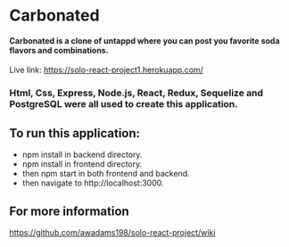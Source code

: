 # Carbonated

#### Carbonated is a clone of untappd where you can post you favorite soda flavors and combinations.

Live link: https://solo-react-project1.herokuapp.com/

### Html, Css, Express, Node.js, React, Redux, Sequelize and PostgreSQL were all used to create this application.

## To run this application:

* npm install in backend directory.
* npm install in frontend directory.
* then npm start in both frontend and backend.
* then navigate to http://localhost:3000.

## For more information 
https://github.com/awadams198/solo-react-project/wiki
